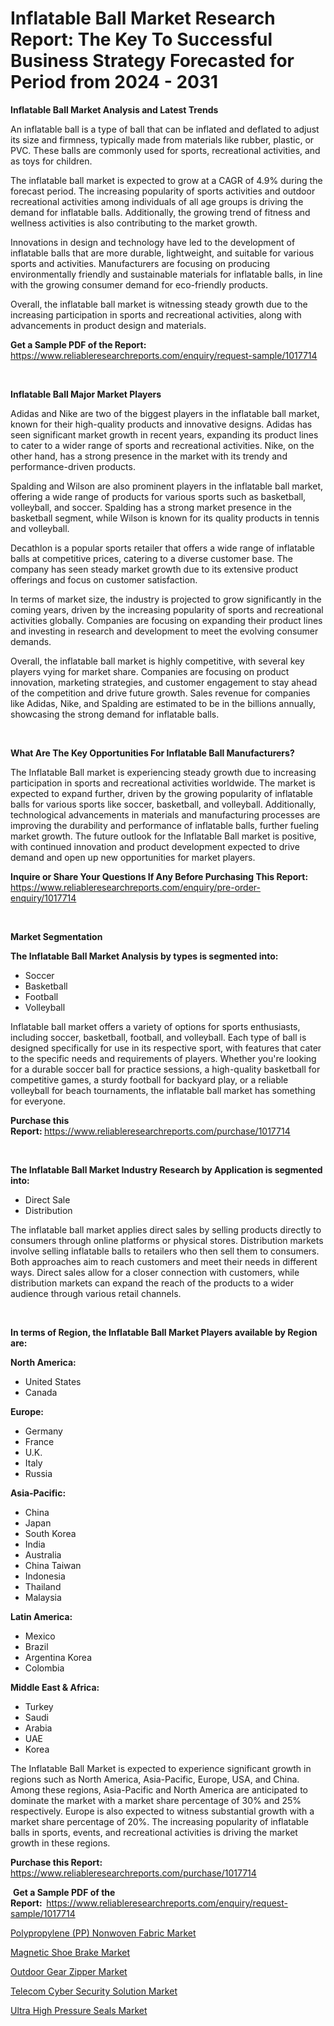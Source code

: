 <p><h1>Inflatable Ball Market Research Report: The Key To Successful Business Strategy Forecasted for Period from 2024 - 2031</h1></p><p><strong>Inflatable Ball Market Analysis and Latest Trends</strong></p>
<p><p>An inflatable ball is a type of ball that can be inflated and deflated to adjust its size and firmness, typically made from materials like rubber, plastic, or PVC. These balls are commonly used for sports, recreational activities, and as toys for children.</p><p>The inflatable ball market is expected to grow at a CAGR of 4.9% during the forecast period. The increasing popularity of sports activities and outdoor recreational activities among individuals of all age groups is driving the demand for inflatable balls. Additionally, the growing trend of fitness and wellness activities is also contributing to the market growth.</p><p>Innovations in design and technology have led to the development of inflatable balls that are more durable, lightweight, and suitable for various sports and activities. Manufacturers are focusing on producing environmentally friendly and sustainable materials for inflatable balls, in line with the growing consumer demand for eco-friendly products.</p><p>Overall, the inflatable ball market is witnessing steady growth due to the increasing participation in sports and recreational activities, along with advancements in product design and materials.</p></p>
<p><strong>Get a Sample PDF of the Report:&nbsp;</strong> <a href="https://www.reliableresearchreports.com/enquiry/request-sample/1017714">https://www.reliableresearchreports.com/enquiry/request-sample/1017714</a></p>
<p>&nbsp;</p>
<p><strong>Inflatable Ball Major Market Players</strong></p>
<p><p>Adidas and Nike are two of the biggest players in the inflatable ball market, known for their high-quality products and innovative designs. Adidas has seen significant market growth in recent years, expanding its product lines to cater to a wider range of sports and recreational activities. Nike, on the other hand, has a strong presence in the market with its trendy and performance-driven products.</p><p>Spalding and Wilson are also prominent players in the inflatable ball market, offering a wide range of products for various sports such as basketball, volleyball, and soccer. Spalding has a strong market presence in the basketball segment, while Wilson is known for its quality products in tennis and volleyball.</p><p>Decathlon is a popular sports retailer that offers a wide range of inflatable balls at competitive prices, catering to a diverse customer base. The company has seen steady market growth due to its extensive product offerings and focus on customer satisfaction.</p><p>In terms of market size, the industry is projected to grow significantly in the coming years, driven by the increasing popularity of sports and recreational activities globally. Companies are focusing on expanding their product lines and investing in research and development to meet the evolving consumer demands.</p><p>Overall, the inflatable ball market is highly competitive, with several key players vying for market share. Companies are focusing on product innovation, marketing strategies, and customer engagement to stay ahead of the competition and drive future growth. Sales revenue for companies like Adidas, Nike, and Spalding are estimated to be in the billions annually, showcasing the strong demand for inflatable balls.</p></p>
<p>&nbsp;</p>
<p><strong>What Are The Key Opportunities For Inflatable Ball Manufacturers?</strong></p>
<p><p>The Inflatable Ball market is experiencing steady growth due to increasing participation in sports and recreational activities worldwide. The market is expected to expand further, driven by the growing popularity of inflatable balls for various sports like soccer, basketball, and volleyball. Additionally, technological advancements in materials and manufacturing processes are improving the durability and performance of inflatable balls, further fueling market growth. The future outlook for the Inflatable Ball market is positive, with continued innovation and product development expected to drive demand and open up new opportunities for market players.</p></p>
<p><strong>Inquire or Share Your Questions If Any Before Purchasing This Report:</strong> <a href="https://www.reliableresearchreports.com/enquiry/pre-order-enquiry/1017714">https://www.reliableresearchreports.com/enquiry/pre-order-enquiry/1017714</a></p>
<p>&nbsp;</p>
<p><strong>Market Segmentation</strong></p>
<p><strong>The Inflatable Ball Market Analysis by types is segmented into:</strong></p>
<p><ul><li>Soccer</li><li>Basketball</li><li>Football</li><li>Volleyball</li></ul></p>
<p><p>Inflatable ball market offers a variety of options for sports enthusiasts, including soccer, basketball, football, and volleyball. Each type of ball is designed specifically for use in its respective sport, with features that cater to the specific needs and requirements of players. Whether you're looking for a durable soccer ball for practice sessions, a high-quality basketball for competitive games, a sturdy football for backyard play, or a reliable volleyball for beach tournaments, the inflatable ball market has something for everyone.</p></p>
<p><strong>Purchase this Report:&nbsp;</strong><a href="https://www.reliableresearchreports.com/purchase/1017714">https://www.reliableresearchreports.com/purchase/1017714</a></p>
<p>&nbsp;</p>
<p><strong>The Inflatable Ball Market Industry Research by Application is segmented into:</strong></p>
<p><ul><li>Direct Sale</li><li>Distribution</li></ul></p>
<p><p>The inflatable ball market applies direct sales by selling products directly to consumers through online platforms or physical stores. Distribution markets involve selling inflatable balls to retailers who then sell them to consumers. Both approaches aim to reach customers and meet their needs in different ways. Direct sales allow for a closer connection with customers, while distribution markets can expand the reach of the products to a wider audience through various retail channels.</p></p>
<p>&nbsp;</p>
<p><strong>In terms of Region, the Inflatable Ball Market Players available by Region are:</strong></p>
<p>
    <p> <strong> North America: </strong>
        <ul>
            <li>United States</li>
            <li>Canada</li>
        </ul>
        </p> 
    <p> <strong> Europe: </strong>
        <ul>
            <li>Germany</li>
            <li>France</li>
            <li>U.K.</li>
            <li>Italy</li>
            <li>Russia</li>
        </ul>
        </p> 
    <p> <strong> Asia-Pacific: </strong>
        <ul>
            <li>China</li>
            <li>Japan</li>
            <li>South Korea</li>
            <li>India</li>
            <li>Australia</li>
            <li>China Taiwan</li>
            <li>Indonesia</li>
            <li>Thailand</li>
            <li>Malaysia</li>
        </ul>
        </p> 
    <p> <strong> Latin America: </strong>
        <ul>
            <li>Mexico</li>
            <li>Brazil</li>
            <li>Argentina Korea</li>
            <li>Colombia</li>
        </ul>
        </p> 
    <p> <strong> Middle East & Africa: </strong>
        <ul>
            <li>Turkey</li>
            <li>Saudi</li>
            <li>Arabia</li>
            <li>UAE</li>
            <li>Korea</li>
        </ul>
    </p>
    </p>
<p><p>The Inflatable Ball Market is expected to experience significant growth in regions such as North America, Asia-Pacific, Europe, USA, and China. Among these regions, Asia-Pacific and North America are anticipated to dominate the market with a market share percentage of 30% and 25% respectively. Europe is also expected to witness substantial growth with a market share percentage of 20%. The increasing popularity of inflatable balls in sports, events, and recreational activities is driving the market growth in these regions.</p></p>
<p><strong>Purchase this Report: </strong><a href="https://www.reliableresearchreports.com/purchase/1017714">https://www.reliableresearchreports.com/purchase/1017714</a></p>
<p>&nbsp;<strong>Get a Sample PDF of the Report:&nbsp;&nbsp;</strong><a href="https://www.reliableresearchreports.com/enquiry/request-sample/1017714">https://www.reliableresearchreports.com/enquiry/request-sample/1017714</a></p>
<p><strong></strong></p>
<p><p><a href="https://github.com/amae102299/Market-Research-Report-List-3/blob/main/polypropylene-pp-nonwoven-fabric-market.md">Polypropylene (PP) Nonwoven Fabric Market</a></p><p><a href="https://medium.com/@josephbogan19/magnetic-shoe-brake-market-report-reveals-the-latest-trends-and-growth-opportunities-of-this-market-66feb56509e4">Magnetic Shoe Brake Market</a></p><p><a href="https://github.com/lylyparadise/Market-Research-Report-List-1/blob/main/outdoor-gear-zipper-market.md">Outdoor Gear Zipper Market</a></p><p><a href="https://issuu.com/reportprime-2/docs/telecom-cyber-security-solution-market-size-2030.p">Telecom Cyber Security Solution Market</a></p><p><a href="https://medium.com/@josephbogan19/ultra-high-pressure-seals-market-share-evolution-and-market-growth-trends-2024-2031-14c6992c2195">Ultra High Pressure Seals Market</a></p></p>